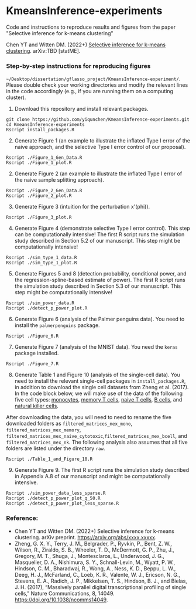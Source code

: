 # KmeansInference-experiments
Code and instructions to reproduce results and figures from the paper "Selective inference for k-means clustering"

Chen YT and Witten DM. (2022+) [Selective inference for k-means clustering](https://arxiv.org/abs/). arXiv:TBD [statME].

### Step-by-step instructions for reproducing figures
`~/Desktop/dissertation/gflasso_project/KmeansInference-experiment/`. Please double check your working directories and modify the relevant lines in the code accordingly (e.g., if you are running them on a computing cluster).

1. Download this repository and install relevant packages.
```
git clone https://github.com/yiqunchen/KmeansInference-experiments.git
cd KmeansInference-experiments
Rscript install_packages.R
```
2. Generate Figure 1 (an example to illustrate the inflated Type I error of the naive approach, and the selective Type I error control of our proposal).
```
Rscript ./Figure_1_Gen_Data.R
Rscript ./Figure_1_plot.R
```
2. Generate Figure 2 (an example to illustrate the inflated Type I error of the naive sample splitting approach).
```
Rscript ./Figure_2_Gen_Data.R
Rscript ./Figure_2_plot.R
```
3. Generate Figure 3 (intuition for the perturbation x'(phi)).
```
Rscript ./Figure_3_plot.R
```
4. Generate Figure 4 (demonstrate selective Type I error control). This step can be computationally intensive! The first R script runs the simulation study  described in Section 5.2 of our manuscript. This step might be computationally intensive!
```
Rscript ./sim_type_1_data.R
Rscript ./sim_type_1_plot.R
```
5. Generate Figures 5 and 8 (detection probability, conditional power, and the regression-spline-based estimate of power). The first R script runs the simulation study  described in Section 5.3 of our manuscript. This step might be computationally intensive!
```
Rscript ./sim_power_data.R 
Rscript ./detect_p_power_plot.R
```
6. Generate Figure 6 (analysis of the Palmer penguins data). You need to install the `palmerpenguins` package.
```
Rscript ./Figure_6.R
```
7. Generate Figure 7 (analysis of the MNIST data). You need the `keras` package installed.
```
Rscript ./Figure_7.R
```
8. Generate Table 1 and Figure 10 (analysis of the single-cell data). You need to install the relevant single-cell packages in `install_packages.R`, in addition to download the single cell datasets from Zheng et al. (2017).
In the code block below, we will make use of the data of the following five cell types: [monocytes](https://cf.10xgenomics.com/samples/cell-exp/1.1.0/cd14_monocytes/cd14_monocytes_filtered_gene_bc_matrices.tar.gz), [memory T cells](https://cf.10xgenomics.com/samples/cell-exp/1.1.0/memory_t/memory_t_filtered_gene_bc_matrices.tar.gz), [naive T cells](https://cf.10xgenomics.com/samples/cell-exp/1.1.0/naive_t/naive_t_filtered_gene_bc_matrices.tar.gz), [B cells](https://cf.10xgenomics.com/samples/cell-exp/1.1.0/b_cells/b_cells_filtered_gene_bc_matrices.tar.gz), and [natural killer cells](https://cf.10xgenomics.com/samples/cell-exp/1.1.0/cd56_nk/cd56_nk_filtered_gene_bc_matrices.tar.gz).

After downloading the data, you will need to need to rename the five downloaded folders as `filtered_matrices_mex_mono`,  `filtered_matrices_mex_memory`, `filtered_matrices_mex_naive_cytotoxic`,`filtered_matrices_mex_bcell`, and `filtered_matrices_mex_nk`. The following analysis also assumes that all five folders are listed under the directory `raw`.
```
Rscript ./Table_1_and_Figure_10.R
```
9. Generate Figure 9. The first R script runs the simulation study  described in Appendix A.8 of our manuscript and might be computationally intensive. 
```
Rscript ./sim_power_data_less_sparse.R
Rscript ./detect_p_power_plot_q_50.R
Rscript ./detect_p_power_plot_less_sparse.R
```

### Reference: 
- Chen YT and Witten DM. (2022+) Selective inference for k-means clustering. arXiv preprint. https://arxiv.org/abs/xxxx.xxxxx.
- Zheng, G. X. Y., Terry, J. M., Belgrader, P., Ryvkin, P., Bent, Z. W., Wilson, R., Ziraldo, S. B., Wheeler, T. D., McDermott, G. P., Zhu, J., Gregory, M. T., Shuga, J., Montesclaros, L., Underwood, J. G., Masquelier, D. A., Nishimura, S. Y., Schnall-Levin, M., Wyatt, P. W., Hindson, C. M., Bharadwaj, R., Wong, A., Ness, K. D., Beppu, L. W., Deeg, H. J., McFarland, C., Loeb, K. R., Valente, W. J., Ericson, N. G., Stevens, E. A., Radich, J. P., Mikkelsen, T. S., Hindson, B. J., and Bielas, J. H. (2017), “Massively parallel digital transcriptional profiling of single cells,” Nature Communications, 8, 14049. https://doi.org/10.1038/ncomms14049.




